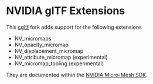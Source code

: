 # NVIDIA glTF Extensions

This [cgltf](https://github.com/jkuhlmann/cgltf) fork adds support for the following extensions

* NV_micromaps
* NV_opacity_micromap
* NV_displacement_micromap
* NV_attribute_micromap (experimental)
* NV_micromap_tooling (experimental)

They are documented within the [NVIDIA Micro-Mesh SDK](https://developer.nvidia.com/rtx/ray-tracing/micro-mesh).
